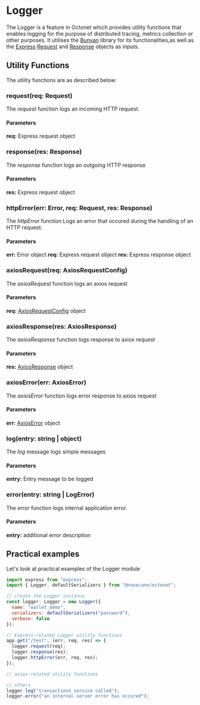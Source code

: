 # Logger

The Logger is a feature in Octonet which provides utility functions that enables logging for the purpose of distributed tracing, metrics collection or other purposes. It utilises the [Bunyan](https://github.com/trentm/node-bunyan#readme) library for its functionalities,as well as the [Express](https://expressjs.com/en/api.html#express) [Request](https://expressjs.com/en/api.html#req) and [Response](https://expressjs.com/en/api.html#res) objects as inputs.

## Utility Functions

The utility functions are as described below:

### request(req: Request)

The _request_ function logs an incoming HTTP request.

#### Parameters

**req:** Express request object

### response(res: Response)

The _response_ function logs an outgoing HTTP response

#### Parameters

**res:** Express request object

### httpError(err: Error, req: Request, res: Response)

The _httpError_ function Logs an error that occured during the handling of an HTTP request.

#### Parameters

**err:** Error object
**req:** Express request object
**res:** Express response object

### axiosRequest(req: AxiosRequestConfig)

The _axiosRequest_ function logs an axios request

#### Parameters

**req:** [AxiosRequestConfig](https://axios-http.com/docs/req_config) object

### axiosResponse(res: AxiosResponse)

The _axiosResponse_ function logs response to axios request

#### Parameters

**res:** [AxiosResponse](https://axios-http.com/docs/res_schema) object

### axiosError(err: AxiosError)

The _axiosError_ function logs error response to axios request

#### Parameters

**err:** [AxiosError](https://axios-http.com/docs/handling_errors) object

### log(entry: string | object)

The _log_ message logs simple messages

#### Parameters

**entry:** Entry message to be logged

### error(entry: string | LogError)

The _error_ function logs internal application error.

#### Parameters

**entry:** additional error description

## Practical examples

Let's look at practical examples of the Logger module

```js
import express from "express";
import { Logger, defaultSerializers } from "@noxecane/octonet";

// create the Logger instance
const logger: Logger = new Logger({
  name: "wallet_demo",
  serializers: defaultSerializers("password"),
  verbose: false
});

// Express-related Logger utility functions
app.get("/test", (err, req, res) => {
  logger.request(req);
  logger.response(res);
  logger.httpError(err, req, res);
});

// axios-related utility functions

// others
logger.log("transactionn service called");
logger.error("an internal server error has occured");
```
